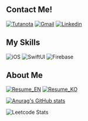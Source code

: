 ## Contact Me!
[![Tutanota](https://img.shields.io/badge/sb12@tuta.io-840010?style=flat-square&logo=Tutanota&logoColor=white)](mailto:sb12@tuta.io)  [![Gmail](https://img.shields.io/badge/ponoponong@gmail.com-EA4335?style=flat-square&logo=Gmail&logoColor=white)](mailto:ponoponong@gmail.com)  [![Linkedin](https://img.shields.io/badge/Seongbeom%20Hong-0A66C2?style=flat-square&logo=LinkedIn&logoColor=white)](https://www.linkedin.com/in/seongbeom-hong-38b543226)

## My Skills
![iOS](https://img.shields.io/badge/iOS-000000?style=flat-square&logo=iOS&logoColor=white) ![SwiftUI](https://img.shields.io/badge/SwiftUI-64DADA?style=flat-square&logo=Swift&logoColor=black) ![Firebase](https://img.shields.io/badge/Firebase-FFCA28?style=flat-square&logo=Firebase&logoColor=black)

## About Me
[![Resume_EN](https://img.shields.io/badge/Resume_EN-6078FF?style=flat-square&logo=ReadMe&logoColor=white)](https://spoons-obey-ixu.craft.me/N9rAZe0LdLxz5z)  [![Resume_KO](https://img.shields.io/badge/Resume_KO-6078FF?style=flat-square&logo=ReadMe&logoColor=white)](https://stevehongdev.notion.site/9aae6024ac6242e8bd19570e3c71c2db?pvs=4)
  
[![Anurag's GitHub stats](https://github-readme-stats-git-masterrstaa-rickstaa.vercel.app/api?username=SteveHongDev)](https://github.com/anuraghazra/github-readme-stats)

![Leetcode Stats](https://leetcard.jacoblin.cool/SteveHongDev)
